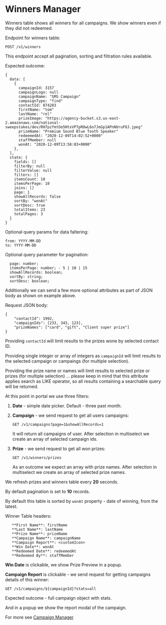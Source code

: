 # Winners Manager

Winners table shows all winners for all campaigns. We show winners even if they did not redeemed.

Endpoint for winners table: 

```
POST /v1/winners
```

This endpoint accept all pagination, sorting and filtration rules available.

Expected outcome:

```
{
  data: [
    {
      campaignId: 3157
      campaignLogo: null
      campaignName: "SMS Campaign"
      campaignType: "find"
      contactId: 874283
      firstName: "tom"
      lastName: "rol"
      prizeImage: "https://agency-bucket.s3.us-east-2.amazonaws.com/national-sweepstakes/dev/RH7pzfmtOo5HtxVP7pROwL6o7JeGp1APnNUruFOJ.jpeg"
      prizeName: "Premium Sound Blue Tooth Speaker"
      redeemedAt: "2020-12-09T14:02:52+0000"
      staffMember: null
      wonAt: "2020-12-09T13:58:03+0000"
    },
  ],
  state: {
    fields: []
    filterBy: null
    filterValue: null
    filters: []
    itemsCount: 10
    itemsPerPage: 10
    joins: []
    page: 1
    showAllRecords: false
    sortBy: "wonAt"
    sortDesc: true
    totalItems: 23
    totalPages: 3
  }
}
```

Optional query params for data faltering:

```
from: YYYY-MM-DD
to: YYYY-MM-DD
```

Optional query parameter for pagination:

```
  page: number;
  itemsPerPage: number; - 5 | 10 | 15
  showAllRecords: boolean;
  sortBy: string;
  sortDesc: boolean;
```

Additionally we can send a few more optional attributes as part of JSON body as shown on example above.

Request JSON body:
```
{
    "contactId": 1992,
    "campaignIds": [233, 343, 123],
    "prizeNames": ["card", "gift", "Client super prize"]
}
```

Providing `contactId` will limit results to the prizes wone by selected contact ID.

Providing single integer or array of integers as `campaignId` will limit results to the selected campaign or campaings (for multiple selection).

Providing the prize name or names will limit results to selected prize or prizes (for multiple selection) ... please keep in mind that this attribute applies search as LIKE operator, so all results containing a searchable query will be returned.

At this point in portal we use three filters:

1. **Date** - simple date picker. Default - three past month.
2. **Campaign** - we send request to get all users campaigns:

    ```
    GET /v1/campaigns?page=1&showAllRecords=1
    ```
    It will return all campaigns of user. After selection in multiselect we create an array of selected campaign ids.

3. **Prize** - we send request to get all won prizes:

    ```
    GET /v1/winners/prizes
    ```

    As an outcome we expect an array with prize names. After selection in multiselect we create an array of selected prize names.

We refresh prizes and winners table every **20** seconds.

By default pagination is set to **10** records.

By default this table is sorted by `wonAt` property - date of winning, from the latest.

Winner Table headers:

```
   **First Name**: firstName
   **Last Name**: lastName
   **Prize Name**: prizeName
   **Campaign Name**: campaignName
   **Campaign Report**: <customIcon>
   **Win Date**: wonAt
   **Redeemed Date**: redeemedAt
   **Redeemed By**: staffMember
```

**Win Date** is clickable, we show Prize Preview in a popup.

**Campaign Report** is clickable - we send request for getting campaigns details of this winner:

```
GET /v1/campaigns/${campaignId}?stats=all
```
Expected outcome - full campaign object with stats.

And in a popup we show the report modal of the campaign.

For more see [Campaign Manager](../campaigns/campaign-manager.md)